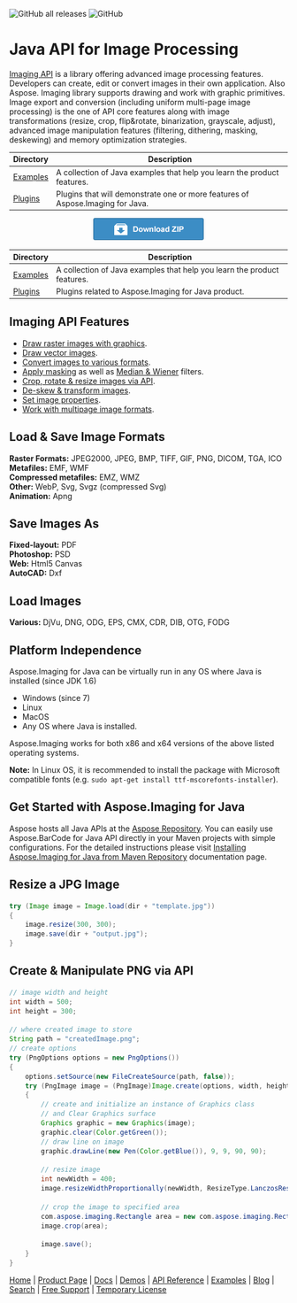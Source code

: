 ![GitHub all releases](https://img.shields.io/github/downloads/aspose-imaging/Aspose.imaging-for-Java/total) ![GitHub](https://img.shields.io/github/license/aspose-imaging/Aspose.imaging-for-java)

# Java API for Image Processing

[Imaging API](https://products.aspose.com/imaging/java) is a library offering advanced image processing features. Developers can create, edit or convert images in their own application. Also Aspose. Imaging library supports drawing and work with graphic primitives. Image export and conversion (including uniform multi-page image processing) is the one of API core features along with image transformations (resize, crop, flip&rotate, binarization, grayscale, adjust), advanced image manipulation features (filtering, dithering, masking, deskewing) and memory optimization strategies.

Directory | Description
--------- | -----------
[Examples](https://github.com/aspose-imaging/Aspose.Imaging-for-Java/tree/master/Examples) | A collection of Java examples that help you learn the product features.
[Plugins](https://github.com/aspose-imaging/Aspose.Imaging-for-Java/tree/master/Plugins) | Plugins that will demonstrate one or more features of Aspose.Imaging for Java.

<p align="center">
  <a title="Download ZIP" href="https://github.com/asposeimaging/Aspose_Imaging_Java/archive/master.zip">
     <img src="https://raw.githubusercontent.com/AsposeExamples/java-examples-dashboard/master/images/downloadZip-Button-Large.png" />
  </a>
</p>

Directory | Description
--------- | -----------
[Examples](Examples)  | A collection of Java examples that help you learn the product features.
[Plugins](Plugins)  | Plugins related to Aspose.Imaging for Java product.


## Imaging API Features

- [Draw raster images with graphics](https://docs.aspose.com/imaging/java/drawing-images-using-graphics/).
- [Draw vector images](https://docs.aspose.com/imaging/java/drawing-vector-images/).
- [Convert images to various formats](https://docs.aspose.com/imaging/java/converting-images/).
- [Apply masking](https://docs.aspose.com/imaging/java/applying-masking-to-images/) as well as [Median & Wiener](https://docs.aspose.com/imaging/java/applying-median-and-wiener-filters/) filters.
- [Crop, rotate & resize images via API](https://docs.aspose.com/imaging/java/crop-rotate-and-resize-images/).
- [De-skew & transform images](https://docs.aspose.com/imaging/java/deskew-image/).
- [Set image properties](https://docs.aspose.com/imaging/java/setting-properties-on-images/).
- [Work with multipage image formats](https://docs.aspose.com/imaging/java/working-with-multipage-image-formats/).

## Load & Save Image Formats

**Raster Formats:** JPEG2000, JPEG, BMP, TIFF, GIF, PNG, DICOM, TGA, ICO\
**Metafiles:** EMF, WMF\
**Compressed metafiles:** EMZ, WMZ\
**Other:** WebP, Svg, Svgz (compressed Svg)\
**Animation:** Apng

## Save Images As
**Fixed-layout:** PDF\
**Photoshop:** PSD\
**Web:** Html5 Canvas\
**AutoCAD:** Dxf

## Load Images

**Various:** DjVu, DNG, ODG, EPS, CMX, CDR, DIB, OTG, FODG


## Platform Independence

Aspose.Imaging for Java can be virtually run in any OS where Java is installed (since JDK 1.6)

- Windows (since 7)
- Linux
- MacOS
- Any OS where Java is installed.

Aspose.Imaging works for both x86 and x64 versions of the above listed operating systems.

**Note:** In Linux OS, it is recommended to install the package with Microsoft compatible fonts (e.g. `sudo apt-get install ttf-mscorefonts-installer`).

## Get Started with Aspose.Imaging for Java

Aspose hosts all Java APIs at the [Aspose Repository](https://repository.aspose.com/webapp/#/artifacts/browse/tree/General/repo/com/aspose/aspose-imaging). You can easily use Aspose.BarCode for Java API directly in your Maven projects with simple configurations. For the detailed instructions please visit [Installing Aspose.Imaging for Java from Maven Repository](https://docs.aspose.com/imaging/java/installation/) documentation page.

## Resize a JPG Image

``` java
try (Image image = Image.load(dir + "template.jpg"))
{
    image.resize(300, 300);
    image.save(dir + "output.jpg");
}
```

## Create & Manipulate PNG via API

``` java
// image width and height
int width = 500;
int height = 300;

// where created image to store
String path = "createdImage.png";
// create options
try (PngOptions options = new PngOptions())
{
	options.setSource(new FileCreateSource(path, false));
	try (PngImage image = (PngImage)Image.create(options, width, height))
	{          
		// create and initialize an instance of Graphics class 
		// and Clear Graphics surface
		Graphics graphic = new Graphics(image);
		graphic.clear(Color.getGreen());
		// draw line on image
		graphic.drawLine(new Pen(Color.getBlue()), 9, 9, 90, 90);        

		// resize image
		int newWidth = 400;
		image.resizeWidthProportionally(newWidth, ResizeType.LanczosResample);  

		// crop the image to specified area
		com.aspose.imaging.Rectangle area = new com.aspose.imaging.Rectangle(10,10,200,200);    
		image.crop(area);
	   
		image.save();
	}
}
```

[Home](https://www.aspose.com/) | [Product Page](https://products.aspose.com/imaging/java) | [Docs](https://docs.aspose.com/imaging/java/) | [Demos](https://products.aspose.app/imaging/family) | [API Reference](https://apireference.aspose.com/imaging/java) | [Examples](https://github.com/aspose-imaging/Aspose.Imaging-for-Java) | [Blog](https://blog.aspose.com/category/imaging/) | [Search](https://search.aspose.com/) | [Free Support](https://forum.aspose.com/c/imaging) | [Temporary License](https://purchase.aspose.com/temporary-license)

